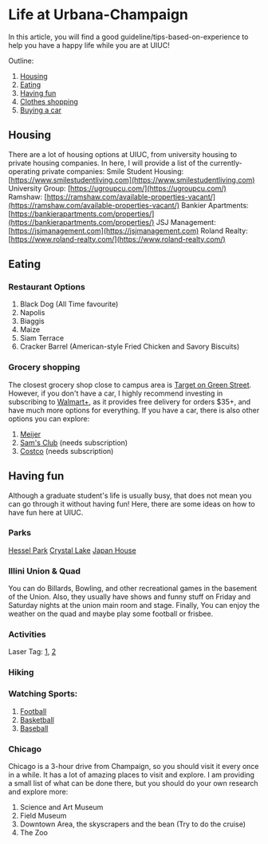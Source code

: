 # Life at Urbana-Champaign
In this article, you will find a good guideline/tips-based-on-experience to help you have a happy life while you are at UIUC!

Outline:
1. [Housing](https://github.com/wpklab/KingLabWiki/blob/main/dailylife.md#housing)
2. [Eating](https://github.com/wpklab/KingLabWiki/blob/main/dailylife.md#eating)
3. [Having fun](https://github.com/wpklab/KingLabWiki/blob/main/dailylife.md#having-fun)
4. [Clothes shopping](https://github.com/wpklab/KingLabWiki/blob/main/dailylife.md#clothes-shopping)
5. [Buying a car](https://github.com/wpklab/KingLabWiki/blob/main/dailylife.md#buying-a-car)
## Housing
There are a lot of housing options at UIUC, from university housing to private housing companies. In here, I will provide a list of the currently-operating private companies:
Smile Student Housing: [https://www.smilestudentliving.com](https://www.smilestudentliving.com)
University Group: [https://ugroupcu.com/](https://ugroupcu.com/)
Ramshaw: [https://ramshaw.com/available-properties-vacant/](https://ramshaw.com/available-properties-vacant/)
Bankier Apartments: [https://bankierapartments.com/properties/](https://bankierapartments.com/properties/)
JSJ Management: [https://jsjmanagement.com](https://jsjmanagement.com)
Roland Realty: [https://www.roland-realty.com/](https://www.roland-realty.com/)

## Eating
### Restaurant Options
1. Black Dog (All Time favourite)
2. Napolis
3. Biaggis
4. Maize
5. Siam Terrace
6. Cracker Barrel (American-style Fried Chicken and Savory Biscuits)

### Grocery shopping
The closest grocery shop close to campus area is [Target on Green Street](https://maps.app.goo.gl/7BVDCbvChajU84Hp7). However, if you don't have a car, I highly recommend investing in subscribing to [Walmart+](https://www.walmart.com/plus), as it provides free delivery for orders $35+, and have much more options for everything. If you have a car, there is also other options you can explore:
1. [Meijer](https://www.meijer.com/)
2. [Sam's Club](https://www.samsclub.com/) (needs subscription)
3. [Costco](https://www.costco.com/) (needs subscription)

## Having fun
Although a graduate student's life is usually busy, that does not mean you can go through it without having fun! Here, there are some ideas on how to have fun here at UIUC.

### Parks
[Hessel Park](https://maps.app.goo.gl/pmB4DaVHrvjPMZqw9)
[Crystal Lake](https://maps.app.goo.gl/aW7DP6xdK8ehtUVp6)
[Japan House](https://maps.app.goo.gl/ZJMEV9394281jD6y9)

### Illini Union & Quad
You can do Billards, Bowling, and other recreational games in the basement of the Union. Also, they usually have shows and funny stuff on Friday and Saturday nights at the union main room and stage. Finally, You can enjoy the weather on the quad and maybe play some football or frisbee.

### Activities
Laser Tag: [1](https://maps.app.goo.gl/gKHWhkTDWRrgA4hK8), [2](https://maps.app.goo.gl/254RKsMTkehJ1B9N7)

### Hiking

### Watching Sports:
1. [Football](https://fightingillini.com/sports/football)
2. [Basketball](https://fightingillini.com/sports/basketball)
3. [Baseball](https://fightingillini.com/sports/baseball)

### Chicago
Chicago is a 3-hour drive from Champaign, so you should visit it every once in a while. It has a lot of amazing places to visit and explore. I am providing a small list of what can be done there, but you should do your own research and explore more:
1. Science and Art Museum
2. Field Museum
3. Downtown Area, the skyscrapers and the bean (Try to do the cruise)
4. The Zoo
